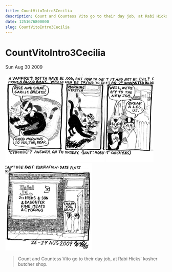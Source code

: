 ```yaml
---
title: CountVitoIntro3Cecilia
description: Count and Countess Vito go to their day job, at Rabi Hicks' kosher butcher shop.
date: 1251676800000
slug: CountVitoIntro3Cecilia
---
```



# CountVitoIntro3Cecilia

Sun Aug 30 2009

![undefined](2009_08_31_r1p1_PfS-Vito3_1_.png)
![undefined](2009_08_31_r1p2_PfS-Vito3_2_.png)
![undefined](2009_08_31_r1p3_PfS-Vito3_3_.png)
![undefined](2009_08_31_r1p4_PfS-Vito3_4_.png)

> Count and Countess Vito go to their day job, at Rabi Hicks' kosher butcher shop.
        